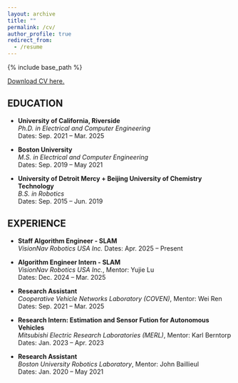 ```yaml
---
layout: archive
title: ""
permalink: /cv/
author_profile: true
redirect_from:
  - /resume
---
```


{% include base_path %}

<u><a href="https://github.com/zhangyanyu0722/zhangyanyu0722.github.io/raw/main/files/Yanyu_Zhang_CV.pdf">Download CV here.</a></u>
<br/>

## EDUCATION
- **University of California, Riverside**  
  *Ph.D. in Electrical and Computer Engineering*  
  Dates: Sep. 2021 – Mar. 2025  

- **Boston University**  
  *M.S. in Electrical and Computer Engineering*  
  Dates: Sep. 2019 – May 2021

- **University of Detroit Mercy + Beijing University of Chemistry Technology**  
  *B.S. in Robotics*  
  Dates: Sep. 2015 – Jun. 2019

## EXPERIENCE
- **Staff Algorithm Engineer - SLAM**  
  *VisionNav Robotics USA Inc.* 
  Dates: Apr. 2025 – Present 

- **Algorithm Engineer Intern - SLAM**  
  *VisionNav Robotics USA Inc.*, Mentor: Yujie Lu  
  Dates: Dec. 2024 – Mar. 2025  

- **Research Assistant**  
  *Cooperative Vehicle Networks Laboratory (COVEN)*, Mentor: Wei Ren  
  Dates: Sep. 2021 – Mar. 2025  

- **Research Intern: Estimation and Sensor Fution for Autonomous Vehicles**  
  *Mitsubishi Electric Research Laboratories (MERL)*, Mentor: Karl Berntorp  
  Dates: Jan. 2023 – Apr. 2023

- **Research Assistant**  
  *Boston University Robotics Laboratory*, Mentor: John Baillieul  
  Dates: Jan. 2020 – May 2021